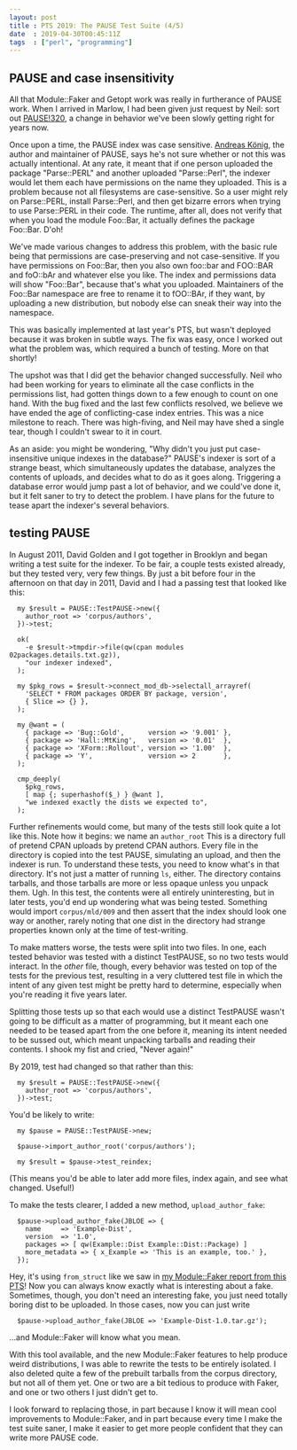 ```yaml
---
layout: post
title : PTS 2019: The PAUSE Test Suite (4/5)
date  : 2019-04-30T00:45:11Z
tags  : ["perl", "programming"]
---
```

## PAUSE and case insensitivity

All that Module::Faker and Getopt work was really in furtherance of PAUSE work.
When I arrived in Marlow, I had been given just request by Neil:  sort out
[PAUSE!320](https://github.com/andk/pause/pull/320), a change in behavior we've
been slowly getting right for years now.

Once upon a time, the PAUSE index was case sensitive.  [Andreas
König](https://github.com/andk), the author and maintainer of PAUSE, says he's
not sure whether or not this was actually intentional.  At any rate, it meant
that if one person uploaded the package "Parse::PERL" and another uploaded
"Parse::Perl", the indexer would let them each have permissions on the name
they uploaded.  This is a problem because not all filesystems are
case-sensitive.  So a user might rely on Parse::PERL, install Parse::Perl, and
then get bizarre errors when trying to use Parse::PERL in their code.  The
runtime, after all, does not verify that when you load the module Foo::Bar, it
actually defines the package Foo::Bar.  D'oh!

We've made various changes to address this problem, with the basic rule being
that permissions are case-preserving and not case-sensitive.  If you have
permissions on Foo::Bar, then you also own foo::bar and FOO::BAR and foO::bAr
and whatever else you like.  The index and permissions data will show
"Foo::Bar", because that's what you uploaded.  Maintainers of the Foo::Bar
namespace are free to rename it to fOO::BAr, if they want, by uploading a new
distribution, but nobody else can sneak their way into the namespace.

This was basically implemented at last year's PTS, but wasn't deployed because
it was broken in subtle ways.  The fix was easy, once I worked out what the
problem was, which required a bunch of testing.  More on that shortly!

The upshot was that I did get the behavior changed successfully.  Neil who had
been working for years to eliminate all the case conflicts in the permissions
list, had gotten things down to a few enough to count on one hand.  With the
bug fixed and the last few conflicts resolved, we believe we have ended the age
of conflicting-case index entries.  This was a nice milestone to reach.  There
was high-fiving, and Neil may have shed a single tear, though I couldn't swear
to it in court.

As an aside: you might be wondering, "Why didn't you just put case-insensitive
unique indexes in the database?"  PAUSE's indexer is sort of a strange beast,
which simultaneously updates the database, analyzes the contents of uploads,
and decides what to do as it goes along.  Triggering a database error would
jump past a lot of behavior, and we could've done it, but it felt saner to try
to detect the problem.  I have plans for the future to tease apart the
indexer's several behaviors.

## testing PAUSE

In August 2011, David Golden and I got together in Brooklyn and began writing a
test suite for the indexer.  To be fair, a couple tests existed already, but
they tested very, very few things.  By just a bit before four in the afternoon
on that day in 2011, David and I had a passing test that looked like this:

      my $result = PAUSE::TestPAUSE->new({
        author_root => 'corpus/authors',
      })->test;

      ok(
        -e $result->tmpdir->file(qw(cpan modules 02packages.details.txt.gz)),
        "our indexer indexed",
      );

      my $pkg_rows = $result->connect_mod_db->selectall_arrayref(
        'SELECT * FROM packages ORDER BY package, version',
        { Slice => {} },
      );

      my @want = (
        { package => 'Bug::Gold',      version => '9.001' },
        { package => 'Hall::MtKing',   version => '0.01'  },
        { package => 'XForm::Rollout', version => '1.00'  },
        { package => 'Y',              version => 2       },
      );

      cmp_deeply(
        $pkg_rows,
        [ map {; superhashof($_) } @want ],
        "we indexed exactly the dists we expected to",
      );

Further refinements would come, but many of the tests still look quite a lot
like this.  Note how it begins:  we name an `author_root`  This is a directory
full of pretend CPAN uploads by pretend CPAN authors.  Every file in the
directory is copied into the test PAUSE, simulating an upload, and then the
indexer is run.  To understand these tests, you need to know what's in that
directory.  It's not just a matter of running `ls`, either.  The directory
contains tarballs, and those tarballs are more or less opaque unless you unpack
them.  Ugh.  In this test, the contents were all entirely uninteresting, but in
later tests, you'd end up wondering what was being tested.  Something would
import `corpus/mld/009` and then assert that the index should look one way or
another, rarely noting that one dist in the directory had strange properties
known only at the time of test-writing.

To make matters worse, the tests were split into two files.  In one, each
tested behavior was tested with a distinct TestPAUSE, so no two tests would
interact.  In the *other* file, though, every behavior was tested on top of the
tests for the previous test, resulting in a very cluttered test file in which
the intent of any given test might be pretty hard to determine, especially when
you're reading it five years later.

Splitting those tests up so that each would use a distinct TestPAUSE wasn't
going to be difficult as a matter of programming, but it meant each one needed
to be teased apart from the one before it, meaning its intent needed to be
sussed out, which meant unpacking tarballs and reading their contents.  I shook
my fist and cried, "Never again!"

By 2019, test had changed so that rather than this:

      my $result = PAUSE::TestPAUSE->new({
        author_root => 'corpus/authors',
      })->test;

You'd be likely to write:

      my $pause = PAUSE::TestPAUSE->new;

      $pause->import_author_root('corpus/authors');

      my $result = $pause->test_reindex;

(This means you'd be able to later add more files, index again, and see what
changed.  Useful!)

To make the tests clearer, I added a new method, `upload_author_fake`:

      $pause->upload_author_fake(JBLOE => {
        name     => 'Example-Dist',
        version  => '1.0',
        packages => [ qw(Example::Dist Example::Dist::Package) ]
        more_metadata => { x_Example => 'This is an example, too.' },
      });

Hey, it's using `from_struct` like we saw in [my Module::Faker report from this
PTS](https://rjbs.manxome.org/rubric/entry/2115)!  Now you can always know
exactly what is interesting about a fake.  Sometimes, though, you don't need
an interesting fake, you just need totally boring dist to be uploaded.  In
those cases, now you can just write

      $pause->upload_author_fake(JBLOE => 'Example-Dist-1.0.tar.gz');

...and Module::Faker will know what you mean.

With this tool available, and the new Module::Faker features to help produce
weird distributions, I was able to rewrite the tests to be entirely isolated.
I also deleted quite a few of the prebuilt tarballs from the corpus directory,
but not all of them yet.  One or two are a bit tedious to produce with Faker,
and one or two others I just didn't get to.

I look forward to replacing those, in part because I know it will mean cool
improvements to Module::Faker, and in part because every time I make the test
suite saner, I make it easier to get more people confident that they can write
more PAUSE code.

